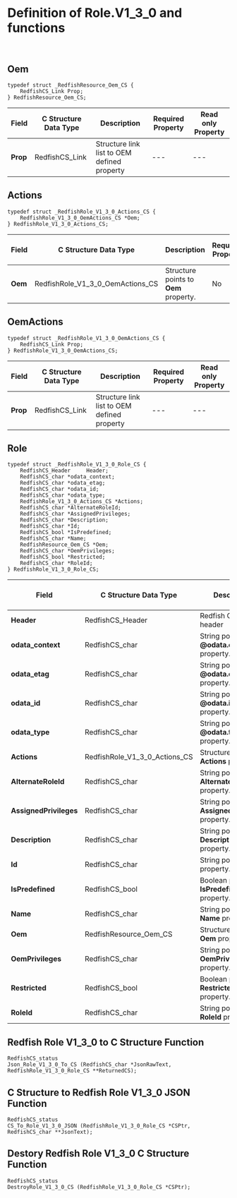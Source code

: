 # Definition of Role.V1_3_0 and functions<br><br>

## Oem
    typedef struct _RedfishResource_Oem_CS {
        RedfishCS_Link Prop;
    } RedfishResource_Oem_CS;

|Field |C Structure Data Type|Description |Required Property|Read only Property
| ---  | --- | --- | --- | ---
|**Prop**|RedfishCS_Link| Structure link list to OEM defined property| ---| ---


## Actions
    typedef struct _RedfishRole_V1_3_0_Actions_CS {
        RedfishRole_V1_3_0_OemActions_CS *Oem;
    } RedfishRole_V1_3_0_Actions_CS;

|Field |C Structure Data Type|Description |Required Property|Read only Property
| ---  | --- | --- | --- | ---
|**Oem**|RedfishRole_V1_3_0_OemActions_CS| Structure points to **Oem** property.| No| No


## OemActions
    typedef struct _RedfishRole_V1_3_0_OemActions_CS {
        RedfishCS_Link Prop;
    } RedfishRole_V1_3_0_OemActions_CS;

|Field |C Structure Data Type|Description |Required Property|Read only Property
| ---  | --- | --- | --- | ---
|**Prop**|RedfishCS_Link| Structure link list to OEM defined property| ---| ---


## Role
    typedef struct _RedfishRole_V1_3_0_Role_CS {
        RedfishCS_Header     Header;
        RedfishCS_char *odata_context;
        RedfishCS_char *odata_etag;
        RedfishCS_char *odata_id;
        RedfishCS_char *odata_type;
        RedfishRole_V1_3_0_Actions_CS *Actions;
        RedfishCS_char *AlternateRoleId;
        RedfishCS_char *AssignedPrivileges;
        RedfishCS_char *Description;
        RedfishCS_char *Id;
        RedfishCS_bool *IsPredefined;
        RedfishCS_char *Name;
        RedfishResource_Oem_CS *Oem;
        RedfishCS_char *OemPrivileges;
        RedfishCS_bool *Restricted;
        RedfishCS_char *RoleId;
    } RedfishRole_V1_3_0_Role_CS;

|Field |C Structure Data Type|Description |Required Property|Read only Property
| ---  | --- | --- | --- | ---
|**Header**|RedfishCS_Header|Redfish C structure header|---|---
|**odata_context**|RedfishCS_char| String pointer to **@odata.context** property.| No| No
|**odata_etag**|RedfishCS_char| String pointer to **@odata.etag** property.| No| No
|**odata_id**|RedfishCS_char| String pointer to **@odata.id** property.| Yes| No
|**odata_type**|RedfishCS_char| String pointer to **@odata.type** property.| Yes| No
|**Actions**|RedfishRole_V1_3_0_Actions_CS| Structure points to **Actions** property.| No| No
|**AlternateRoleId**|RedfishCS_char| String pointer to **AlternateRoleId** property.| No| Yes
|**AssignedPrivileges**|RedfishCS_char| String pointer to **AssignedPrivileges** property.| No| No
|**Description**|RedfishCS_char| String pointer to **Description** property.| No| Yes
|**Id**|RedfishCS_char| String pointer to **Id** property.| Yes| Yes
|**IsPredefined**|RedfishCS_bool| Boolean pointer to **IsPredefined** property.| No| Yes
|**Name**|RedfishCS_char| String pointer to **Name** property.| Yes| Yes
|**Oem**|RedfishResource_Oem_CS| Structure points to **Oem** property.| No| No
|**OemPrivileges**|RedfishCS_char| String pointer to **OemPrivileges** property.| No| No
|**Restricted**|RedfishCS_bool| Boolean pointer to **Restricted** property.| No| Yes
|**RoleId**|RedfishCS_char| String pointer to **RoleId** property.| No| Yes
## Redfish Role V1_3_0 to C Structure Function
    RedfishCS_status
    Json_Role_V1_3_0_To_CS (RedfishCS_char *JsonRawText, RedfishRole_V1_3_0_Role_CS **ReturnedCS);

## C Structure to Redfish Role V1_3_0 JSON Function
    RedfishCS_status
    CS_To_Role_V1_3_0_JSON (RedfishRole_V1_3_0_Role_CS *CSPtr, RedfishCS_char **JsonText);

## Destory Redfish Role V1_3_0 C Structure Function
    RedfishCS_status
    DestroyRole_V1_3_0_CS (RedfishRole_V1_3_0_Role_CS *CSPtr);

